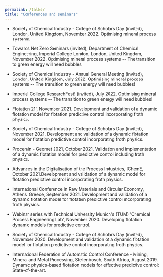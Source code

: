```yaml
---
permalink: /talks/
title: "Conferences and seminars"
---
```


* Society of Chemical Industry - College of Scholars Day (invited), London, United Kingdom, November 2022. Optimising mineral process systems.

* Towards Net Zero Seminars (invited), Department of Chemical Engineering, Imperial College London, London, United Kingdom, November 2022. Optimising mineral process systems -- The transition to green energy will need bubbles!

* Society of Chemical Industry - Annual General Meeting (invited), London, United Kingdom, July 2022. Optimising mineral process systems -- The transition to green energy will need bubbles!

* Imperial College ResearchFest! (invited), July 2022. Optimising mineral process systems -- The transition to green energy will need bubbles!

* Flotation 21', November 2021. Development and validation of a dynamic flotation model for flotation predictive control incorporating froth physics.

* Society of Chemical Industry - College of Scholars Day (invited), November 2021. Development and validation of a dynamic flotation model for flotation predictive control incorporating froth physics.

* Procemin - Geomet 2021, October 2021. Validation and implementation of a dynamic flotation model for predictive control including froth physics.

* Advances in the Digitalisation of the Process Industries, IChemE, October 2021.Development and validation of a dynamic model for flotation predictive control incorporating froth physics.

* International Conference in Raw Materials and Circular Economy, Athens, Greece, September 2021. Development and validation of a dynamic flotation model for flotation predictive control incorporating froth physics.

* Webinar series with Technical University Munich's (TUM) 'Chemical Process Engineering Lab', November 2020. Developing flotation dynamic models for predictive control.

* Society of Chemical Industry - College of Scholars Day (invited), November 2020. Development and validation of a dynamic flotation model for flotation predictive control incorporating froth physics.

* International Federation of Automatic Control Conference - Mining, Mineral and Metal Processing, Stellenbosch, South Africa, August 2019. Dynamic physics-based flotation models for effective predictive control: State-of-the-art.
